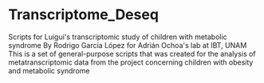 # Transcriptome_Deseq
Scripts for Luigui's transcriptomic study of children with metabolic syndrome
By Rodrigo García López for Adrián Ochoa's lab at IBT, UNAM
This is a set of general-purpose scripts that was created for the analysis of metatranscriptomic data from the project concerning children with obesity and metabolic syndrome
